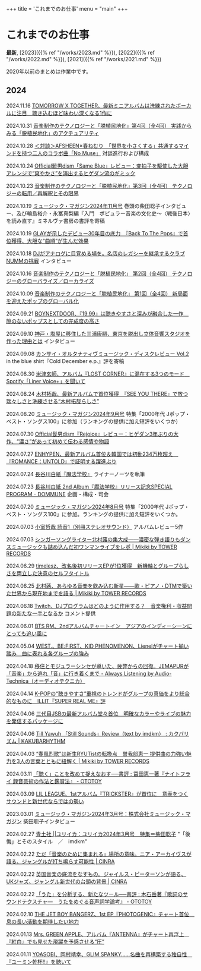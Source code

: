 +++
title = 'これまでのお仕事'
menu = "main"
+++

# これまでのお仕事

**最新**, [2023]({{% ref "/works/2023.md" %}}), [2022]({{% ref "/works/2022.md" %}}), [2021]({{% ref "/works/2021.md" %}})

2020年以前のまとめは作業中です。

## 2024
2024.11.16 [TOMORROW X TOGETHER、最新ミニアルバムは洗練されたボーカルに注目　聴き込むほど味わい深くなる1作に](https://realsound.jp/2024/11/post-1841158.html)

2024.10.31 [音楽制作のテクノロジーと「脱植民地化」第4回（全4回） 実践からみる「脱植民地化」のアクチュアリティ](https://www.ameet.jp/digital-imaging/5682/)

2024.10.28 [＜対談＞AFSHEEN×春ねむり　「世界を小さくする」共通するマインドを持つ二人のコラボ曲「No Muse」](https://www.billboard-japan.com/special/detail/4593) 対談進行および構成

2024.10.24 [Official髭男dism「Same Blue」レビュー：変拍子を駆使した大胆アレンジで“爽やかさ”を演出するヒゲダン流のギミック](https://realsound.jp/2024/10/post-1818407.html)

2024.10.23 [音楽制作のテクノロジーと「脱植民地化」第3回（全4回） テクノロジーの転用／再解釈とその限界](https://www.ameet.jp/digital-imaging/5652/)

2024.10.19 [ミュージック・マガジン2024年11月号](https://musicmagazine.stores.jp/items/67089db1e6c05c02dd356f9e) 巻頭の柴田聡子インタビュー、及び輪島裕介・永冨真梨編『入門　ポピュラー音楽の文化史〜〈戦後日本〉を読み直す』ミネルヴァ書房の書評を寄稿

2024.10.19 [GLAYが示したデビュー30年目の底力　『Back To The Pops』で首位獲得、大胆な“曲順”が生んだ効果](https://realsound.jp/2024/10/post-1813061.html)

2024.10.18 [DJがアナログに目覚める場を。名店のレガシーを継承するクラブ NUMMの挑戦](https://www.audio-technica.co.jp/always-listening/articles/numm/) インタビュー

2024.10.16 [音楽制作のテクノロジーと「脱植民地化」 第2回（全4回） テクノロジーのグローバライズ／ローカライズ](https://www.ameet.jp/digital-imaging/5632/)

2024.10.09 [音楽制作のテクノロジーと「脱植民地化」 第1回（全4回） 新局面を迎えたポップのグローバル化](https://www.ameet.jp/digital-imaging/5621/)

2024.09.21 [BOYNEXTDOOR、『19.99』は聴きやすさと深みが融合した一作　隙のないポップスとしての完成度の高さ](https://realsound.jp/2024/09/post-1785853.html)

2024.09.10 [神戸・塩屋に移住した三浦康嗣、東京を脱出し立体音響スタジオを作った理由とは](https://www.audio-technica.co.jp/always-listening/articles/kohshi-miura/) インタビュー

2024.09.08 [カンサイ・オルタナティヴミュージック・ディスクレビュー Vol.2](https://www.ameet.jp/feature/5477/) in the blue shirt『Cold December e.p.』評を寄稿

2024.08.30 [米津玄師、アルバム『LOST CORNER』に混在する3つのモード　Spotify「Liner Voice+」を聞いて](https://realsound.jp/2024/08/post-1764465.html)

2024.08.24 [木村拓哉、最新アルバムで首位獲得　『SEE YOU THERE』で放つ瑞々しさと洗練させる“木村拓哉らしさ”](https://realsound.jp/2024/08/post-1757235.html)

2024.08.20 [ミュージック・マガジン2024年9月号](https://musicmagazine.stores.jp/items/66b470894dcf6e0034e5e1dd) 特集「2000年代 Jポップ・ベスト・ソングス100」に参加（ランキングの提供に加え短評をいくつか）

2024.07.30 [Official髭男dism『Rejoice』レビュー：ヒゲダン3年ぶりの大作、“濃さ”があって初めて伝わる感情や物語](https://realsound.jp/2024/07/post-1733927.html)

2024.07.27 [ENHYPEN、最新アルバム首位＆韓国では初動234万枚超え　『ROMANCE：UNTOLD』で証明する躍進ぶり](https://realsound.jp/2024/07/post-1730670.html)

2024.07.24 [長谷川白紙『魔法学校』](https://www.beatink.com/products/detail.php?product_id=14074) ライナーノーツを執筆

2024.07.23 [長谷川白紙 2nd Album『魔法学校』リリース記念SPECIAL PROGRAM - DOMMUNE](https://www.dommune.com/streamings/2024/072301/) 企画・構成・司会

2024.07.20 [ミュージック・マガジン2024年8月号](https://musicmagazine.stores.jp/items/668f319245021c00b69217b7) 特集「2000年代 Jポップ・ベスト・ソングス100」に参加。ランキングの提供に加え短評をいくつか。

2024.07.03 [小室哲哉 読音1（別冊ステレオサウンド）](https://www.stereosound-store.jp/c/book/9784880735177) アルバムレビュー5作

2024.07.03 [シンガーソングライター北村蕗の集大成――濃密な弾き語りもダンスミュージックも詰め込んだ初ワンマンライブをレポ | Mikiki by TOWER RECORDS](https://mikiki.tokyo.jp/articles/-/38297)

2024.06.29 [timelesz、改名後初リリースEPが1位獲得　新機軸とグループらしさを両立した決意のセルフタイトル](https://realsound.jp/2024/06/post-1704908.html)

2024.06.25 [北村蕗、あらゆる音楽を飲み込む新星――歌・ピアノ・DTMで築いた世界から現在地までを語る | Mikiki by TOWER RECORDS](https://mikiki.tokyo.jp/articles/-/38170)

2024.06.18 [Twitch、DJプログラムはどのように作用する？　音楽権利・収益問題の新たな一手となるか](https://realsound.jp/2024/06/post-1691007.html) コメント提供

2024.06.01 [BTS RM、2ndアルバムチャートイン　アジアのインディーシーンにとっても追い風に](https://realsound.jp/2024/06/post-1678401.html)

2024.05.04 [WEST.、BE:FIRST、KID PHENOMENON、Lienelがチャート揃い踏み　曲に表れる各グループの強み](https://realsound.jp/2024/05/post-1652338.html)

2024.04.18 [移住とモジュラーシンセが導いた、疲弊からの回復。JEMAPURが「音楽」から逃れ「音」に行き着くまで - Always Listening by Audio-Technica（オーディオテクニカ）](https://www.audio-technica.co.jp/always-listening/articles/jemapur/)

2024.04.14 [K-POPの“聴きやすさ”重視のトレンドがグループの真価をより総合的なものに　ILLIT『SUPER REAL ME』評](https://realsound.jp/2024/04/post-1630425.html)

2024.04.06 [三代目JSBの最新アルバム堂々首位　明確なカラーやライブの魅力を発信するパッケージに](https://realsound.jp/2024/04/post-1622564.html)

2024.04.06 [Till Yawuh 「Still Sounds」Review（text by imdkm） : カクバリズム | KAKUBARHYTHM](https://kakubarhythm.com/news/post/12218)

2024.04.03 [“春風烈歌”は新生RYUTistの転換点　曽我部恵一 提供曲の力強い魅力を3人の言葉とともに紐解く | Mikiki by TOWER RECORDS](https://mikiki.tokyo.jp/articles/-/37278)

2024.03.11 [「聴く」ことを改めて捉えなおす──書評 : 冨田恵一著『ナイトフライ 録音芸術の作法と鑑賞法』 - OTOTOY](https://ototoy.jp/feature/2024031101)

2024.03.09 [LIL LEAGUE、1stアルバム『TRICKSTER』が首位に　意表をつくサウンドと新世代ならではの勢い](https://realsound.jp/2024/03/post-1595124.html)

2023.03.01 [ミュージック・マガジン2024年3月号：株式会社ミュージック・マガジン](http://musicmagazine.jp/mm/mm202403.html) 柴田聡子インタビュー

2024.02.27 [青土社 ||ユリイカ：ユリイカ2024年3月号　特集＝柴田聡子](http://www.seidosha.co.jp/book/index.php?id=3908&status=published) "「後悔」とそのスタイル　／　imdkm"

2024.02.22 [ただ「音楽のために集まれる」場所の意味。ニア・アーカイヴスが語る、ジャングルが打ち鳴らす可能性 | CINRA](https://www.cinra.net/article/202402-niaarchives_ymmts)

2024.02.22 [英国音楽の底流をなすもの。ジャイルス・ピーターソンが語る、UKジャズ、ジャングル新世代の台頭の背景 | CINRA](https://www.cinra.net/article/202402-gillespeterson_ymmts)

2024.02.22 [「うた」を分析する、新たなツール──書評 : 木石岳著『歌詞のサウンドテクスチャ―　うたをめぐる音声詞学論考』 - OTOTOY](https://ototoy.jp/feature/2024022203)

2024.02.10 [THE JET BOY BANGERZ、1st EP『PHOTOGENIC』チャート首位　息の長い活動を期待したい地力](https://realsound.jp/2024/02/post-1568917.html)

2024.01.13 [Mrs. GREEN APPLE、アルバム『ANTENNA』がチャート再浮上　『紅白』でも見せた飛躍を予感させる“圧”](https://realsound.jp/2024/01/post-1543436.html)

2024.01.11 [YOASOBI、岡村靖幸、GLIM SPANKY……名曲を再構築する独自性　『ユーミン乾杯!!』を聴いて](https://realsound.jp/2024/01/post-1542100.html)